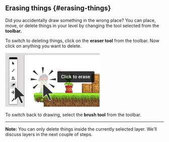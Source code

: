 ## Erasing things {#erasing-things}

Did you accidentally draw something in the wrong place? You can place, move, or delete things in your level by changing the tool selected from the **toolbar.**

To switch to deleting things, click on the **eraser tool** from the toolbar. Now click on anything you want to delete.

![](eraser-tool.jpg)

To switch back to drawing, select the **brush tool** from the toolbar.


---



**Note:** You can only delete things inside the currently selected layer. We'll discuss layers in the next couple of steps.